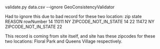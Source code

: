 validate.py data.csv --ignore GeoConsistencyValidator

Had to ignore this due to bad record for these two location:
      zip state                REASON  rowNumber
14  11011    NY  ZIPCODE_NOT_IN_STATE         14
22  11472    NY  ZIPCODE_NOT_IN_STATE         22

This record is coming from site itself, and site has these zipcodes for these two locations: Floral Park
 and Queens Village respectively.